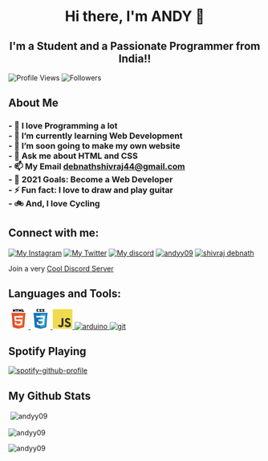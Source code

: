 <h1 align="center"> Hi there, I'm ANDY 👋 </h1>

<h2 align="center"> I'm a Student and a Passionate Programmer from India!! </h2> 

<p align="left"> <img src="https://komarev.com/ghpvc/?username=ANDyy09&label=Profile%20views&color=brightgreen" alt="Profile Views"/> <img src="https://img.shields.io/github/followers/ANDyy09?label=Followers&style=social" alt="Followers"/></p>

<h2>About Me</h2>
<h3>- 👀 I love Programming a lot <br>
- 🌱 I’m currently learning Web Development <br>
- 💞️ I’m soon going to make my own website <br>
- 💬 Ask me about HTML and CSS <br>
- 📫 My Email <a href="https://mail.google.com/mail/u/0/#inbox?compose=CllgCJTHWJVGNTmzGcSZFcVSRkkHTtSVnbnvLbQXZJXfHpxdSfZNgGfzQNbHTlMcDXwQMFbtcQq">debnathshivraj44@gmail.com</a> <br>
- 🥅 2021 Goals: Become a Web Developer <br>
- ⚡ Fun fact: I love to draw and play guitar <br>
- 🚲 And, I love Cycling</h3>

<h2 align="left">Connect with me:</h2>
<p align="left">
<a href="https://instagram.com/__shiv_rajj__" target="blank"><img align="center" src="https://raw.githubusercontent.com/rahuldkjain/github-profile-readme-generator/master/src/images/icons/Social/instagram.svg" alt="My Instagram" height="30" width="40" /></a>
<a href="https://twitter.com/dnshivraj_" target="blank"><img align="center" src="https://raw.githubusercontent.com/rahuldkjain/github-profile-readme-generator/master/src/images/icons/Social/twitter.svg" alt="My Twitter" height="30" width="40" /></a>
<a href="https://discord.com/users/791310116992319500" target="blank"><img align="center" src="https://raw.githubusercontent.com/rahuldkjain/github-profile-readme-generator/master/src/images/icons/Social/discord.svg" alt="My discord" height="35" width="50" /></a>
<a href="https://www.leetcode.com/andyy09" target="blank"><img align="center" src="https://raw.githubusercontent.com/rahuldkjain/github-profile-readme-generator/master/src/images/icons/Social/leet-code.svg" alt="andyy09" height="30" width="40" /></a>
<a href="https://linkedin.com/in/shivraj debnath" target="blank"><img align="center" src="https://raw.githubusercontent.com/rahuldkjain/github-profile-readme-generator/master/src/images/icons/Social/linked-in-alt.svg" alt="shivraj debnath" height="30" width="40" /></a>
</p>
<p>Join a very <a href="https://dsc.gg/nchill-2.0">Cool Discord Server</a></p>

<h2 align="left">Languages and Tools:</h2>
<p align="left">
<a href="https://www.w3.org/html/" target="_blank"> <img src="https://raw.githubusercontent.com/devicons/devicon/master/icons/html5/html5-original-wordmark.svg" alt="html5" width="40" height="40"/> </a> 
<a href="https://www.w3schools.com/css/" target="_blank"> <img src="https://raw.githubusercontent.com/devicons/devicon/master/icons/css3/css3-original-wordmark.svg" alt="css3" width="40" height="40"/> </a> 
<a href="https://developer.mozilla.org/en-US/docs/Web/JavaScript" target="_blank"> <img src="https://raw.githubusercontent.com/devicons/devicon/master/icons/javascript/javascript-original.svg" alt="javascript" width="40" height="40"/> </a> 
<a href="https://www.arduino.cc/" target="_blank"> <img src="https://cdn.worldvectorlogo.com/logos/arduino-1.svg" alt="arduino" width="40" height="40"/> </a>
<a href="https://git-scm.com/" target="_blank"> <img src="https://www.vectorlogo.zone/logos/git-scm/git-scm-icon.svg" alt="git" width="40" height="40"/> </a>
</p>

<h2>Spotify Playing</h2>

[![spotify-github-profile](https://spotify-github-profile.vercel.app/api/view?uid=1fr6leqdanl9b2rrv25yln71l&cover_image=false&theme=default)](https://spotify-github-profile.vercel.app/api/view?uid=1fr6leqdanl9b2rrv25yln71l&redirect=true)

<h2>My Github Stats</h2>
<p>&nbsp;<img align="center" src="https://github-readme-stats.vercel.app/api?username=andyy09&theme=tokyonight&show_icons=true" alt="andyy09" /></p>

<p><img align="center" src="https://github-readme-streak-stats.herokuapp.com/?user=andyy09&theme=tokyonight" alt="andyy09" /></p>

<p><img align="left" src="https://github-readme-stats.vercel.app/api/top-langs?username=andyy09&show_icons=true&locale=en&layout=compact&theme=tokyonight" alt="andyy09" /></p>

